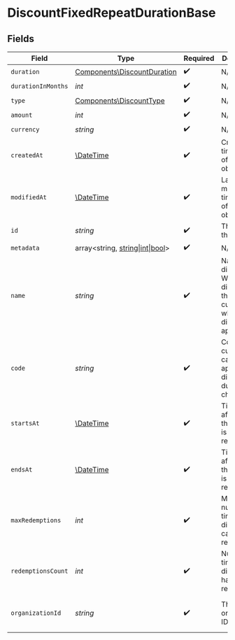 # DiscountFixedRepeatDurationBase


## Fields

| Field                                                                                                | Type                                                                                                 | Required                                                                                             | Description                                                                                          | Example                                                                                              |
| ---------------------------------------------------------------------------------------------------- | ---------------------------------------------------------------------------------------------------- | ---------------------------------------------------------------------------------------------------- | ---------------------------------------------------------------------------------------------------- | ---------------------------------------------------------------------------------------------------- |
| `duration`                                                                                           | [Components\DiscountDuration](../../Models/Components/DiscountDuration.md)                           | :heavy_check_mark:                                                                                   | N/A                                                                                                  |                                                                                                      |
| `durationInMonths`                                                                                   | *int*                                                                                                | :heavy_check_mark:                                                                                   | N/A                                                                                                  |                                                                                                      |
| `type`                                                                                               | [Components\DiscountType](../../Models/Components/DiscountType.md)                                   | :heavy_check_mark:                                                                                   | N/A                                                                                                  |                                                                                                      |
| `amount`                                                                                             | *int*                                                                                                | :heavy_check_mark:                                                                                   | N/A                                                                                                  |                                                                                                      |
| `currency`                                                                                           | *string*                                                                                             | :heavy_check_mark:                                                                                   | N/A                                                                                                  |                                                                                                      |
| `createdAt`                                                                                          | [\DateTime](https://www.php.net/manual/en/class.datetime.php)                                        | :heavy_check_mark:                                                                                   | Creation timestamp of the object.                                                                    |                                                                                                      |
| `modifiedAt`                                                                                         | [\DateTime](https://www.php.net/manual/en/class.datetime.php)                                        | :heavy_check_mark:                                                                                   | Last modification timestamp of the object.                                                           |                                                                                                      |
| `id`                                                                                                 | *string*                                                                                             | :heavy_check_mark:                                                                                   | The ID of the object.                                                                                |                                                                                                      |
| `metadata`                                                                                           | array<string, [string\|int\|bool](../../Models/Components/DiscountFixedRepeatDurationBaseMetadata.md)> | :heavy_check_mark:                                                                                   | N/A                                                                                                  |                                                                                                      |
| `name`                                                                                               | *string*                                                                                             | :heavy_check_mark:                                                                                   | Name of the discount. Will be displayed to the customer when the discount is applied.                |                                                                                                      |
| `code`                                                                                               | *string*                                                                                             | :heavy_check_mark:                                                                                   | Code customers can use to apply the discount during checkout.                                        |                                                                                                      |
| `startsAt`                                                                                           | [\DateTime](https://www.php.net/manual/en/class.datetime.php)                                        | :heavy_check_mark:                                                                                   | Timestamp after which the discount is redeemable.                                                    |                                                                                                      |
| `endsAt`                                                                                             | [\DateTime](https://www.php.net/manual/en/class.datetime.php)                                        | :heavy_check_mark:                                                                                   | Timestamp after which the discount is no longer redeemable.                                          |                                                                                                      |
| `maxRedemptions`                                                                                     | *int*                                                                                                | :heavy_check_mark:                                                                                   | Maximum number of times the discount can be redeemed.                                                |                                                                                                      |
| `redemptionsCount`                                                                                   | *int*                                                                                                | :heavy_check_mark:                                                                                   | Number of times the discount has been redeemed.                                                      |                                                                                                      |
| `organizationId`                                                                                     | *string*                                                                                             | :heavy_check_mark:                                                                                   | The organization ID.                                                                                 | 1dbfc517-0bbf-4301-9ba8-555ca42b9737                                                                 |